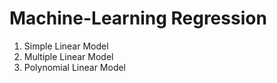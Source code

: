 # Machine-Learning Regression
1. Simple Linear Model
2. Multiple Linear Model
3. Polynomial Linear Model
